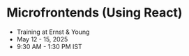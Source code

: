 # Microfrontends (Using React)
- Training at Ernst & Young
- May 12 - 15, 2025
- 9:30 AM - 1:30 PM IST